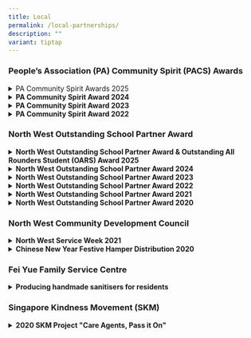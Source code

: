 ```yaml
---
title: Local
permalink: /local-partnerships/
description: ""
variant: tiptap
---
```

<p></p>
<h3>People’s Association (PA) Community Spirit (PACS) Awards</h3>
<div data-type="detailGroup" class="isomer-accordion isomer-accordion-white">
<details class="isomer-details">
<summary>PA Community Spirit Awards 2025</summary>
<div data-type="detailsContent" class="isomer-details-content">
<h1></h1>
<p></p>
<div class="isomer-image-wrapper">
<img style="width: 100%" height="auto" width="100%" alt="" src="/images/PA_award_2025.jpg">
</div>
<p>Innova Primary School is honoured to receive the People’s Association
(PA) Community Spirit (PACS) Awards 2025 – Merit Award. This award affirms
our continued commitment to supporting the North West Community Development
Council (CDC) in strengthening social capital and fostering community bonds.</p>
<p>As a long-standing partner of North West CDC, our school has actively
contributed to various initiatives, including the North West Service Weeks,
North West WeCare Fund, North West District Meeting, Recycle @ North West,
North West Giraffe Fund, among others. These efforts have made a meaningful
difference in the lives of residents across the North West district.</p>
<p></p>
</div>
</details>
<details class="isomer-details">
<summary><strong>PA Community Spirit Award 2024</strong>
</summary>
<div data-type="detailsContent" class="isomer-details-content">
<p></p>
<div class="isomer-image-wrapper">
<img style="width: 100%" height="auto" width="100%" alt="" src="/images/PA_award.jpg">
</div>
<p></p>
<p>Innova Primary School is honoured to be the recipient of the People’s
Association (PA) Community Spirit (PACS) Awards 2024 – Merit Award. This
award recognises our dedicated efforts in supporting the North West Community
Development Council (CDC) in building social capital and fostering community
bonds.</p>
<p>As a longstanding partner of North West CDC, our school has consistently
supported various initiatives such as the North West Service Weeks, North
West WeCare Fund, North West District Meeting, Recycle @ North West, North
West Giraffe Fund, and many other CDC programmes. These initiatives have
significantly impacted and uplifted the lives of residents in the North
West district.</p>
<p></p>
</div>
</details>
<details class="isomer-details">
<summary><strong>PA Community Spirit Award 2023</strong>
</summary>
<div data-type="detailsContent" class="isomer-details-content">
<p></p>
<p></p>
<div class="isomer-image-wrapper">
<img style="width: 100%" height="auto" width="100%" alt="" src="/images/PA_Community_Spirit_Awards_2023.jpg">
</div>
<p></p>
<p>Innova Primary School is proud to be awarded the People’s Association
(PA) Community Spirit (PACS) Merit Award for 2023. This award recognizes
our dedicated efforts in supporting the North West Community Development
Council (CDC) in building social capital and fostering community bonds.</p>
<p>As a long-term partner of the North West CDC, our school has consistently
contributed to various initiatives such as the North West Service Weeks,
North West WeCare Fund, North West District Meeting, Recycle @ North West,
North West Giraffe Fund, and many other CDC programs. These efforts have
significantly impacted and uplifted the lives of residents in the North
West district.</p>
</div>
</details>
<details class="isomer-details">
<summary><strong>PA Community Spirit Award 2022</strong>
</summary>
<div data-type="detailsContent" class="isomer-details-content">
<div class="isomer-image-wrapper">
<img style="width: 100%" height="auto" width="100%" alt="" src="/images/PA_Community_Spirit_Awards_2022___IPS.jpg">
</div>
<p></p>
<p>Innova Primary School is a proud recipient of the People’s Association
(PA) Community Spirit Awards 2022 – Merit Award which recognises our efforts
in supporting the North West Community Development Council in building
social capital and bonding the community.</p>
<p>Being a long standing partner of North West CDC, the school has always
supported the annual WeCare @ North West – Service Weeks and other sustainability
projects such as WeCare We Recycle @ North West and Keep Clean @ North
West. Despite the Covid-19 Safe Management Measures, students were able
to prepare festive packs in school and give them out to the local communities.
The programmes and initiatives have impacted and benefitted many households
residing in the North West District.</p>
</div>
</details>
</div>
<p></p>
<p></p>
<h3>North West Outstanding School Partner Award</h3>
<div data-type="detailGroup" class="isomer-accordion isomer-accordion-white">
<details class="isomer-details">
<summary><strong>North West Outstanding School Partner Award &amp; Outstanding All Rounders Student (OARS) Award 2025</strong>
</summary>
<div data-type="detailsContent" class="isomer-details-content">
<p></p>
<p><strong>PLATINUM AWARD in 2025</strong>
</p>
<p>Innova Primary School is proud to announce that we have been conferred
the PLATINUM AWARD for the North West Outstanding School Partner Award
(SPA) 2025! This prestigious accolade recognises schools that have demonstrated
strong commitment and active participation in Community Development Council
(CDC) programmes over the past year.</p>
<p>We are also delighted to celebrate the outstanding achievements of two
of our 2024 graduates, Bernice Chong Jialing and Cheong Rae Qhin Charliz,
who have each been awarded the Outstanding All Rounders Student (OARS)
Award 2025. This esteemed award honours students who exemplify the spirit
of service and have shown all-rounded excellence in Community Service,
CCA, Leadership, and Academics during the academic year (January to December
2024).</p>
<p>Adding to the celebratory occasion, our school choir was invited to perform
at the award ceremony, showcasing the talent and spirit of our students
through a memorable musical performance.</p>
<p></p>
<p></p>
<div class="isomer-image-wrapper">
<img style="width: 100%" height="auto" width="100%" alt="" src="/images/IPS_Platinum_Award.jpg">
</div>
<div class="isomer-image-wrapper">
<img style="width: 100%" height="auto" width="100%" alt="" src="/images/Bernice.jpg">
</div>
<p></p>
<div class="isomer-image-wrapper">
<img style="width: 100%" height="auto" width="100%" alt="" src="/images/Charliz.jpg">
</div>
<p></p>
<div class="isomer-image-wrapper">
<img style="width: 100%" height="auto" width="100%" alt="" src="/images/Choir.jpg">
</div>
<p></p>
<p></p>
</div>
</details>
<details class="isomer-details">
<summary><strong>North West Outstanding School Partner Award 2024</strong>
</summary>
<div data-type="detailsContent" class="isomer-details-content">
<p></p>
<p></p>
<p><strong>PLATINUM AWARD in 2024</strong>
</p>
<p>Innova Primary School proudly announces its attainment of the PLATINUM
AWARD for the North West Outstanding School Partner Award (SPA) 2024! This
prestigious recognition is bestowed upon schools that actively engaged
in Community Development Councils (CDC) programs throughout the preceding
year. Additionally, we celebrate the exceptional achievements of two of
our pupils, Wei Ningjing and Aimuni Maisarah Binte Normissham, from the
class of 2023, who have been honored with the Outstanding All Rounders
Student (OARS) Award 2024. This esteemed accolade aims to commend students
who exemplify the ethos of altruism and demonstrate excellence in Community
Service, CCA, Leadership, and Academics during the Academic year (January
to December 2023).</p>
<p></p>
<p></p>
<div class="isomer-image-wrapper">
<img style="width: 100%" height="auto" width="100%" alt="" src="/images/IPS___NWCDC_Platinum_award.jpg">
</div>
<p></p>
</div>
</details>
</div>
<div data-type="detailGroup" class="isomer-accordion isomer-accordion-white">
<details class="isomer-details">
<summary><strong>North West Outstanding School Partner Award 2023</strong>
</summary>
<div data-type="detailsContent" class="isomer-details-content">
<ul>
<li>
<p>PLATINUM AWARD for North West Outstanding School Partner Award 2023</p>
<p>Innova Primary School has achieved the PLATINUM AWARD for the North West
Outstanding School Partner Award (SPA) 2023! This award is given to schools
who have participated actively in Community Development Councils (CDC)
programmes last year.</p>
<p>Two of our pupils, Shanyce Pang Xuan Ying and Adinda Hannah Binte Norhisham,
class of 2022 are also given the Outstanding All Rounders Student (OARS)
Award 2023.</p>
<p>This award aims to recognise students who embody the spirit of giving
back and excel in his or her Community Service, CCA, Leadership and Academics
during Academic year (January to December 2022).</p>
</li>
</ul>
<p></p>
<div class="isomer-image-wrapper">
<img style="width: 100%" height="auto" width="100%" alt="" src="/images/ips%20platinum%202023.jpg">
</div>
<p></p>
</div>
</details>
<details class="isomer-details">
<summary><strong>North West Outstanding School Partner Award 2022</strong>
</summary>
<div data-type="detailsContent" class="isomer-details-content">
<p></p>
<ul>
<li>
<p>Innova Primary School has achieved the PLATINUM AWARD for the North West
Outstanding School Partner Award (SPA) 2022! This award is given to schools
who have participated actively in Community Development Councils (CDC)
programmes last year. Two of our pupils, Chloe Ng Yu Ting (Huang Yuting)
and Ng Cheng Jie, class of 2021 are also given the Outstanding All Rounders
Student (OARS) Award 2022. This award aims to recognise students who embody
the spirit of giving back and excel in his or her Community Service, CCA,
Leadership and Academics during Academic year (January to December 2021).</p>
</li>
</ul>
<p></p>
<div class="isomer-image-wrapper">
<img style="width:70%;" height="auto" width="100%" alt="PLATINUM AWARD in 2022" src="/images/Picture8.png">
</div>
<p></p>
</div>
</details>
<details class="isomer-details">
<summary><strong>North West Outstanding School Partner Award 2021</strong>
</summary>
<div data-type="detailsContent" class="isomer-details-content">
<p></p>
<ul>
<li>
<p>GOLD AWARD in 2021</p>
<p>Innova Primary School has achieved Gold for the North West Outstanding
School Partner Award (SPA) 2021! This award is given to schools who have
participated actively in Community Development Councils (CDC) programmes
last year. Two of our pupils, Danish Mirza Bin Hazry Amir and Shaine Pang
Wan Xuan, class of 2020 are also given the Outstanding All Rounders Student
(OARS) Award 2021. This award aims to recognise students who embody the
spirit of giving back and excel in his or her Community Service, CCA, Leadership
and Academics during Academic year (January to December 2020).</p>
</li>
</ul>
<p></p>
<div class="isomer-image-wrapper">
<img style="width: 100%" height="auto" width="100%" alt="" src="/images/2021_north_west_outstanding.jpeg">
</div>
<p></p>
</div>
</details>
<details class="isomer-details">
<summary><strong>North West Outstanding School Partner Award 2020</strong>
</summary>
<div data-type="detailsContent" class="isomer-details-content">
<p></p>
<ul>
<li>
<p>GOLD AWARD in 2020</p>
<p>Innova Primary School received the&nbsp;GOLD AWARD&nbsp;for North West
Outstanding School Partner Award 2020 (SPA 2020).&nbsp;This award is given
to schools who have participated actively in Community Development Councils
(CDC) programmes last year. Two&nbsp;of our pupils, Tok Kong Lok and Ong
Lun Kiat (Wang Runjie), class of 2019 are also given the Outstanding All
Rounders Student (OARS)&nbsp;Award 2020. This award aims to recognise students
who embody the spirit of giving back and excel in his or her Community
Service, CCA, Leadership and Academics during Academic year (<strong>January to December 2019</strong>).</p>
</li>
</ul>
<p></p>
<div class="isomer-image-wrapper">
<img style="width: 100%" height="auto" width="100%" alt="GOLD AWARD in 2020" src="/images/Innova-Primary-SchoolLong-1024x853.jpeg">
</div>
<p></p>
</div>
</details>
</div>
<p></p>
<h3>North West Community Development Council</h3>
<p></p>
<div data-type="detailGroup" class="isomer-accordion isomer-accordion-white">
<details class="isomer-details">
<summary><strong>North West Service Week 2021</strong>
</summary>
<div data-type="detailsContent" class="isomer-details-content">
<ul>
<li>
<p>Since 2014, WeCare @ North West – Service Weeks has been spreading festive
cheer to low-income residents living in rental blocks within the North
West District.</p>
<p>This year, despite the pandemic impacting the economy and restricting
the conduct of large-scale events, 50 Primary 5 and Primary 6 students
from Innova Primary School spent one afternoon packing 400 WeCare packs
for residents residing at the nearby rental blocks.</p>
<p>North West CDC has also acknowledged our efforts in their recent write
up on our support in Service Week 2021.</p>
<p>Please refer to attached for the link to the published article.</p>
<p><a href="https://www.facebook.com/nwcdc/posts/3974878859203205" rel="noopener noreferrer nofollow" target="_blank">https://www.facebook.com/nwcdc/posts/3</a>
</p>
</li>
</ul>
<div class="isomer-image-wrapper">
<img style="width: 100%" height="auto" width="100%" alt="North West Service Week 2021" src="/images/North%20West%20Service%20Week%202021.jpg">
</div>
<p></p>
</div>
</details>
<details class="isomer-details">
<summary><strong>Chinese New Year Festive Hamper Distribution 2020</strong>
</summary>
<div data-type="detailsContent" class="isomer-details-content">
<p></p>
<p></p>
<div class="isomer-image-wrapper">
<img style="width: 100%" height="auto" width="100%" alt="Chinese New Year Festive Hamper Distribution 2020" src="/images/CNY-hamper-giving-2020.jpeg">
</div>
<p></p>
<p>Innova Primary School, together with North West Community Council organized
a “CNY Festive Hamper Distribution” to the rental unit households on Friday,
17th&nbsp;January 2020. Each year, CDC will purchase a festive goodie bag
worth $50 for each of the rental unit household. Our students, parent support
group, alumni, teachers and school leaders participated in the spreading
of festive cheers to the needy families by helping with the packing and
distribution of hampers.&nbsp;</p>
<p></p>
<p>Mr Vikram Nair, Adviser to Admiralty GROs graced the occasion by expressing
his gratitude to all participants. He lauded the effort to reach out to
the community as meaningful and beneficial to the society. He also distributed
the hampers alongside staff, pupils and stakeholders. It was indeed a day
well-spent as it was definitely worthwhile for all the participants to
be able to play their part in contributing to the community.</p>
</div>
</details>
</div>
<p></p>
<p></p>
<h3>Fei Yue Family Service Centre</h3>
<div data-type="detailGroup" class="isomer-accordion-group isomer-accordion isomer-accordion-white">
<details class="isomer-details">
<summary><strong>Producing handmade sanitisers for residents</strong>
</summary>
<div data-type="detailsContent" class="isomer-details-content">
<p></p>
<p></p>
<div class="isomer-image-wrapper">
<img style="width:95%;" height="auto" width="100%" alt="Innova primary’s parents support group, student leaders and teachers producing their own hand sanitizers from scratch" src="/images/Fei%20Yue%20Family%20Service%20Centre.jpg">
</div>
<p><em>Innova primary’s parents support group, student leaders and teachers producing their own hand sanitizers from scratch</em>
</p>
<p></p>
<h4><strong>Parents, students and teachers step up and produce handmade sanitisers for residents</strong></h4>
<p></p>
<p>On Wednesay, 11th&nbsp;February 2020, Innova primary’s parent support
group, student leaders and teachers produced their own hand sanitisers
from scratch, bottled them, and handed it over door to door to more than
400 residents at block 569A and 569B along Champions Way.</p>
<p>The different parties came together and they mixed and produced handmade
sanitisers using tea tree oil, aloe-vera gel and alcohol. Upon finishing,
they made their way to the nearby rental block and started distributing
the handmade sanitisers. Along with each sanitiser comes a poster of 8
proper steps to wash one’s hands thoroughly.</p>
<p>One resident mentioned “It was a pleasant surprise receiving DIY homemade
sanitiser from students of Innova Primary School”.</p>
<p>After the distribution exercise, left over hand sanitisers was left with
Fei Yue Family Service Centre (Champions Way) so that residents who are
away during the distribution can collect their sanitiser when they return.</p>
<p></p>
</div>
</details>
</div>
<p></p>
<h3>Singapore Kindness Movement (SKM)</h3>
<div data-type="detailGroup" class="isomer-accordion-group isomer-accordion isomer-accordion-white">
<details class="isomer-details">
<summary><strong>2020 SKM&nbsp;Project "Care Agents, Pass it On"</strong>
</summary>
<div data-type="detailsContent" class="isomer-details-content">
<p></p>
<p>2020 is IPS' 10th year partnering Friend of Singa (FOS) under the Singapore
Kindness Movement (SKM). The school has been presented the Participation
Trophy for its collaboration and partnership.</p>
<p>In 2020, our school's&nbsp;SKM&nbsp;Project "Care Agents, Pass it On"
was featured under the Heart-warming Community Service segment category.&nbsp;This
award recognises the efforts of our students who have reached out to the
wider community during COVID.&nbsp;</p>
<p>Let's continue to encourage our students to be gracious, kind and helpful
towards one another&nbsp;and the larger community!</p>
<p></p>
<div class="isomer-image-wrapper">
<img style="width:80%;" height="auto" width="100%" alt="Local Partnersips" src="/images/IPS_Picture1.jpeg">
</div>
<p></p>
<div class="isomer-image-wrapper">
<img style="width:80%;" height="auto" width="100%" alt="Local Partnersips" src="/images/IPS_Picture2.jpeg">
</div>
</div>
</details>
</div>
<p></p>
<h3></h3>
<p></p>
<h4></h4>
<p></p>